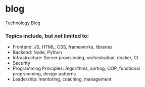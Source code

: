 # blog
Technology Blog

### Topics include, but not limited to:
- Frontend: JS, HTML, CSS, frameworks, libraries
- Backend: Node, Python
- Infrastructure: Server provisioning, orchestration, docker, CI
- Security
- Programming Principles: Algorithms, sorting, OOP, functional programming, design patterns
- Leadership: mentoring, coaching, management
